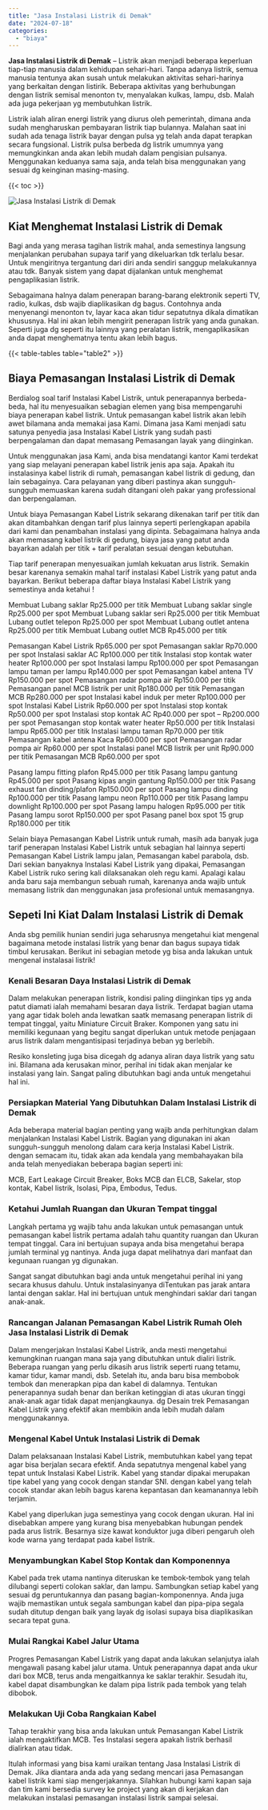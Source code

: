 ```yaml
---
title: "Jasa Instalasi Listrik di Demak"
date: "2024-07-18"
categories: 
  - "biaya"
---
```


**Jasa Instalasi Listrik di Demak** – Listrik akan menjadi beberapa keperluan tiap-tiap manusia dalam kehidupan sehari-hari. Tanpa adanya listrik, semua manusia tentunya akan susah untuk melakukan aktivitas sehari-harinya yang berkaitan dengan listirik. Beberapa aktivitas yang berhubungan dengan listrik semisal menonton tv, menyalakan kulkas, lampu, dsb. Malah ada juga pekerjaan yg membutuhkan listrik.

Listrik ialah aliran energi listrik yang diurus oleh pemerintah, dimana anda sudah mengharuskan pembayaran listrik tiap bulannya. Malahan saat ini sudah ada tenaga listrik bayar dengan pulsa yg telah anda dapat terapkan secara fungsional. Listrik pulsa berbeda dg listrik umumnya yang memungkinkan anda akan lebih mudah dalam pengisian pulsanya. Menggunakan keduanya sama saja, anda telah bisa menggunakan yang sesuai dg keinginan masing-masing.

{{< toc >}}

![Jasa Instalasi Listrik di Demak](/images/instalasi-listrik-murah29.png)

## Kiat Menghemat Instalasi Listrik di Demak

Bagi anda yang merasa tagihan listrik mahal, anda semestinya langsung menjalankan perubahan supaya tarif yang dikeluarkan tdk terlalu besar. Untuk mengiritnya tergantung dari diri anda sendiri sanggup melakukannya atau tdk. Banyak sistem yang dapat dijalankan untuk menghemat pengaplikasian listrik.

Sebagaimana halnya dalam penerapan barang-barang elektronik seperti TV, radio, kulkas, dsb wajib diaplikasikan dg bagus. Contohnya anda menyenangi menonton tv, layar kaca akan tidur sepatutnya dikala dimatikan khususnya. Hal ini akan lebih mengirit penerapan listrik yang anda gunakan. Seperti juga dg seperti itu lainnya yang peralatan listrik, mengaplikasikan anda dapat menghematnya tentu akan lebih bagus.

{{< table-tables table="table2" >}}

## Biaya Pemasangan Instalasi Listrik di Demak

Berdialog soal tarif Instalasi Kabel Listrik, untuk penerapannya berbeda-beda, hal itu menyesuaikan sebagian elemen yang bisa mempengaruhi biaya penerapan kabel listrik. Untuk pemasangan kabel listrik akan lebih awet bilamana anda memakai jasa Kami. Dimana jasa Kami menjadi satu satunya penyedia jasa Instalasi Kabel Listrik yang sudah pasti berpengalaman dan dapat memasang Pemasangan layak yang diinginkan.

Untuk menggunakan jasa Kami, anda bisa mendatangi kantor Kami terdekat yang siap melayani penerapan kabel listrik jenis apa saja. Apakah itu instalasinya kabel listrik di rumah, pemasangan kabel listrik di gedung, dan lain sebagainya. Cara pelayanan yang diberi pastinya akan sungguh-sungguh memuaskan karena sudah ditangani oleh pakar yang professional dan berpengalaman.

Untuk biaya Pemasangan Kabel Listrik sekarang dikenakan tarif per titik dan akan ditambahkan dengan tarif plus lainnya seperti perlengkapan apabila dari kami dan penambahan instalasi yang dipinta. Sebagaimana halnya anda akan memasang kabel listrik di gedung, biaya jasa yang patut anda bayarkan adalah per titik + tarif peralatan sesuai dengan kebutuhan.

Tiap tarif penerapan menyesuaikan jumlah kekuatan arus listrik. Semakin besar karenanya semakin mahal tarif instalasi Kabel Listrik yang patut anda bayarkan. Berikut beberapa daftar biaya Instalasi Kabel Listrik yang semestinya anda ketahui !

Membuat Lubang saklar Rp25.000 per titik Membuat Lubang saklar single Rp25.000 per spot Membuat Lubang saklar seri Rp25.000 per titik Membuat Lubang outlet telepon Rp25.000 per spot Membuat Lubang outlet antena Rp25.000 per titik Membuat Lubang outlet MCB Rp45.000 per titik

Pemasangan Kabel Listrik Rp65.000 per spot Pemasangan saklar Rp70.000 per spot Instalasi saklar AC Rp100.000 per titik Instalasi stop kontak water heater Rp100.000 per spot Instalasi lampu Rp100.000 per spot Pemasangan lampu taman per lampu Rp140.000 per spot Pemasangan kabel antena TV Rp150.000 per spot Pemasangan radar pompa air Rp150.000 per titik Pemasangan panel MCB listrik per unit Rp180.000 per titik Pemasangan MCB Rp280.000 per spot Instalasi kabel induk per meter Rp100.000 per spot Instalasi Kabel Listrik Rp60.000 per spot Instalasi stop kontak Rp50.000 per spot Instalasi stop kontak AC Rp40.000 per spot – Rp200.000 per spot Pemasangan stop kontak water heater Rp50.000 per titik Instalasi lampu Rp65.000 per titik Instalasi lampu taman Rp70.000 per titik Pemasangan kabel antena Kaca Rp60.000 per spot Pemasangan radar pompa air Rp60.000 per spot Instalasi panel MCB listrik per unit Rp90.000 per titik Pemasangan MCB Rp60.000 per spot

Pasang lampu fitting plafon Rp45.000 per titik Pasang lampu gantung Rp45.000 per spot Pasang kipas angin gantung Rp150.000 per titik Pasang exhaust fan dinding/plafon Rp150.000 per spot Pasang lampu dinding Rp100.000 per titik Pasang lampu neon Rp110.000 per titik Pasang lampu downlight Rp100.000 per spot Pasang lampu halogen Rp95.000 per titik Pasang lampu sorot Rp150.000 per spot Pasang panel box spot 15 grup Rp180.000 per titik

Selain biaya Pemasangan Kabel Listrik untuk rumah, masih ada banyak juga tarif penerapan Instalasi Kabel Listrik untuk sebagian hal lainnya seperti Pemasangan Kabel Listrik lampu jalan, Pemasangan kabel parabola, dsb. Dari sekian banyaknya Instalasi Kabel Listrik yang dipakai, Pemasangan Kabel Listrik ruko sering kali dilaksanakan oleh regu kami. Apalagi kalau anda baru saja membangun sebuah rumah, karenanya anda wajib untuk memasang listrik dan menggunakan jasa profesional untuk memasangnya.

## Sepeti Ini Kiat Dalam Instalasi Listrik di Demak


Anda sbg pemilik hunian sendiri juga seharusnya mengetahui kiat mengenal bagaimana metode instalasi listrik yang benar dan bagus supaya tidak timbul kerusakan. Berikut ini sebagian metode yg bisa anda lakukan untuk mengenal instalasai listrik!

### Kenali Besaran Daya Instalasi Listrik di Demak

Dalam melakukan penerapan listrik, kondisi paling diinginkan tips yg anda patut diamati ialah memahami besaran daya listrik. Terdapat bagian utama yang agar tidak boleh anda lewatkan saatk memasang penerapan listrik di tempat tinggal, yaitu Miniature Circuit Braker. Komponen yang satu ini memiliki kegunaan yang begitu sangat diperlukan untuk metode penjagaan arus listrik dalam mengantisipasi terjadinya beban yg berlebih.

Resiko konsleting juga bisa dicegah dg adanya aliran daya listrik yang satu ini. Bilamana ada kerusakan minor, perihal ini tidak akan menjalar ke instalasi yang lain. Sangat paling dibutuhkan bagi anda untuk mengetahui hal ini.

### Persiapkan Material Yang Dibutuhkan Dalam Instalasi Listrik di Demak

Ada beberapa material bagian penting yang wajib anda perhitungkan dalam menjalankan Instalasi Kabel Listrik. Bagian yang digunakan ini akan sungguh-sungguh menolong dalam cara kerja Instalasi Kabel Listrik. dengan semacam itu, tidak akan ada kendala yang membahayakan bila anda telah menyediakan beberapa bagian seperti ini:

MCB, Eart Leakage Circuit Breaker, Boks MCB dan ELCB, Sakelar, stop kontak, Kabel listrik, Isolasi, Pipa, Embodus, Tedus.

### Ketahui Jumlah Ruangan dan Ukuran Tempat tinggal

Langkah pertama yg wajib tahu anda lakukan untuk pemasangan untuk pemasangan kabel listrik pertama adalah tahu quantity ruangan dan Ukuran tempat tinggal. Cara ini bertujuan supaya anda bisa mengetahui berapa jumlah terminal yg nantinya. Anda juga dapat melihatnya dari manfaat dan kegunaan ruangan yg digunakan.

Sangat sangat dibutuhkan bagi anda untuk mengetahui perihal ini yang secara khusus dahulu. Untuk instalasinyanya diTentukan pas jarak antara lantai dengan saklar. Hal ini bertujuan untuk menghindari saklar dari tangan anak-anak.

### Rancangan Jalanan Pemasangan Kabel Listrik Rumah Oleh Jasa Instalasi Listrik di Demak

Dalam mengerjakan Instalasi Kabel Listrik, anda mesti mengetahui kemungkinan ruangan mana saja yang dibutuhkan untuk dialiri listrik. Beberapa ruangan yang perlu dikasih arus listrik seperti ruang tetamu, kamar tidur, kamar mandi, dsb. Setelah itu, anda baru bisa membobok tembok dan menerapkan pipa dan kabel di dalamnya. Tentukan penerapannya sudah benar dan berikan ketinggian di atas ukuran tinggi anak-anak agar tidak dapat menjangkaunya. dg Desain trek Pemasangan Kabel Listrik yang efektif akan membikin anda lebih mudah dalam menggunakannya.

### Mengenal Kabel Untuk Instalasi Listrik di Demak

Dalam pelaksanaan Instalasi Kabel Listrik, membutuhkan kabel yang tepat agar bisa berjalan secara efektif. Anda sepatutnya mengenal kabel yang tepat untuk Instalasi Kabel Listrik. Kabel yang standar dipakai merupakan tipe kabel yang yang cocok dengan standar SNI. dengan kabel yang telah cocok standar akan lebih bagus karena kepantasan dan keamanannya lebih terjamin.

Kabel yang diperlukan juga semestinya yang cocok dengan ukuran. Hal ini disebabkan ampere yang kurang bisa menyebabkan hubungan pendek pada arus listrik. Besarnya size kawat konduktor juga diberi pengaruh oleh kode warna yang terdapat pada kabel listrik.

### Menyambungkan Kabel Stop Kontak dan Komponennya

Kabel pada trek utama nantinya diteruskan ke tembok-tembok yang telah dilubangi seperti colokan saklar, dan lampu. Sambungkan setiap kabel yang sesuai dg peruntukannya dan pasang bagian-komponennya. Anda juga wajib memastikan untuk segala sambungan kabel dan pipa-pipa segala sudah ditutup dengan baik yang layak dg isolasi supaya bisa diaplikasikan secara tepat guna.

### Mulai Rangkai Kabel Jalur Utama

Progres Pemasangan Kabel Listrik yang dapat anda lakukan selanjutya ialah mengawali pasang kabel jalur utama. Untuk penerapannya dapat anda ukur dari box MCB, terus anda mengaitkannya ke saklar terakhir. Sesudah itu, kabel dapat disambungkan ke dalam pipa listrik pada tembok yang telah dibobok.

### Melakukan Uji Coba Rangkaian Kabel

Tahap terakhir yang bisa anda lakukan untuk Pemasangan Kabel Listrik ialah mengaktifkan MCB. Tes Instalasi segera apakah listrik berhasil dialirkan atau tidak.

Itulah informasi yang bisa kami uraikan tentang Jasa Instalasi Listrik di Demak. Jika diantara anda ada yang sedang mencari jasa Pemasangan kabel listrik kami siap mengerjakannya. Silahkan hubungi kami kapan saja dan tim kami bersedia survey ke project yang akan di kerjakan dan melakukan instalasi pemasangan instalasi listrik sampai selesai.
